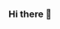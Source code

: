 ### Hi there 👋

<!--
**brain8d/brain8d** is a ✨ _special_ ✨ repository because its `README.md` (this file) appears on your GitHub profile.

- 🔭 I’m currently on my way to becoming a proficient data scientist.
- 🌱 I’m currently learning about the full life-cycle of a data scientist
-   My background is as a researcher in genetic/tissue engineering
- 💬 Ask me about any of that, or climbing music or coffee
- 📫 How to reach me: Best with a message here
- 😄 Pronouns: He/Him
- ⚡ Fun fact: My pet is a stray cat
-->
